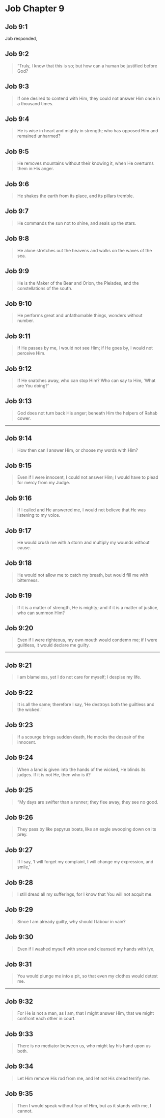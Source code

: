 # Job Chapter 9

## Job 9:1

Job responded,

## Job 9:2

> “Truly, I know that this is so;
> but how can a human be justified before God?

## Job 9:3

> If one desired to contend with Him,
> they could not answer Him once in a thousand times.

## Job 9:4

> He is wise in heart and mighty in strength;
> who has opposed Him and remained unharmed?

## Job 9:5

> He removes mountains without their knowing it,
> when He overturns them in His anger.

## Job 9:6

> He shakes the earth from its place,
> and its pillars tremble.

## Job 9:7

> He commands the sun not to shine,
> and seals up the stars.

## Job 9:8

> He alone stretches out the heavens
> and walks on the waves of the sea.

## Job 9:9

> He is the Maker of the Bear and Orion, the Pleiades,
> and the constellations of the south.

## Job 9:10

> He performs great and unfathomable things,
> wonders without number.

## Job 9:11

> If He passes by me, I would not see Him;
> if He goes by, I would not perceive Him.

## Job 9:12

> If He snatches away, who can stop Him?
> Who can say to Him, ‘What are You doing?’

## Job 9:13

> God does not turn back His anger;
> beneath Him the helpers of Rahab cower.

---

## Job 9:14

> How then can I answer Him,
> or choose my words with Him?

## Job 9:15

> Even if I were innocent, I could not answer Him;
> I would have to plead for mercy from my Judge.

## Job 9:16

> If I called and He answered me,
> I would not believe that He was listening to my voice.

## Job 9:17

> He would crush me with a storm
> and multiply my wounds without cause.

## Job 9:18

> He would not allow me to catch my breath,
> but would fill me with bitterness.

## Job 9:19

> If it is a matter of strength, He is mighty;
> and if it is a matter of justice, who can summon Him?

## Job 9:20

> Even if I were righteous, my own mouth would condemn me;
> if I were guiltless, it would declare me guilty.

---

## Job 9:21

> I am blameless, yet I do not care for myself;
> I despise my life.

## Job 9:22

> It is all the same; therefore I say,
> ‘He destroys both the guiltless and the wicked.’

## Job 9:23

> If a scourge brings sudden death,
> He mocks the despair of the innocent.

## Job 9:24

> When a land is given into the hands of the wicked,
> He blinds its judges.
> If it is not He, then who is it?

## Job 9:25

> “My days are swifter than a runner;
> they flee away, they see no good.

## Job 9:26

> They pass by like papyrus boats,
> like an eagle swooping down on its prey.

## Job 9:27

> If I say, ‘I will forget my complaint,
> I will change my expression, and smile,’

## Job 9:28

> I still dread all my sufferings,
> for I know that You will not acquit me.

## Job 9:29

> Since I am already guilty,
> why should I labour in vain?

## Job 9:30

> Even if I washed myself with snow
> and cleansed my hands with lye,

## Job 9:31

> You would plunge me into a pit,
> so that even my clothes would detest me.

---

## Job 9:32

> For He is not a man, as I am, that I might answer Him,
> that we might confront each other in court.

## Job 9:33

> There is no mediator between us,
> who might lay his hand upon us both.

## Job 9:34

> Let Him remove His rod from me,
> and let not His dread terrify me.

## Job 9:35

> Then I would speak without fear of Him,
> but as it stands with me, I cannot.
